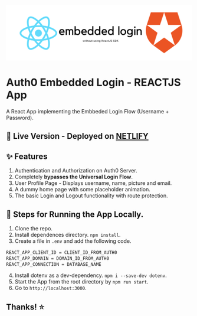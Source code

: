 <img src="banner.png" />

# Auth0 Embedded Login - REACTJS App

A React App implementing the Embbeded Login Flow (Username + Password).

## :rocket: Live Version - Deployed on [NETLIFY](https://ecstatic-newton-084395.netlify.app/)

## :sparkles: Features

1. Authentication and Authorization on Auth0 Server.
2. Completely **bypasses the Universal Login Flow**.
3. User Profile Page - Displays username, name, picture and email.
4. A dummy home page with some placeholder animation.
5. The basic Login and Logout functionality with route protection.

## :footprints: Steps for Running the App Locally.

1. Clone the repo.
2. Install dependences directory. `npm install`.
3. Create a file in `.env` and add the following code.

```.env
REACT_APP_CLIENT_ID = CLIENT_ID_FROM_AUTH0
REACT_APP_DOMAIN = DOMAIN_ID_FROM_AUTH0
REACT_APP_CONNECTION = DATABASE_NAME

```

4. Install dotenv as a dev-dependency. `npm i --save-dev dotenv`.
5. Start the App from the root directory by `npm run start`.
6. Go to `http://localhost:3000`.

## Thanks! :star:
